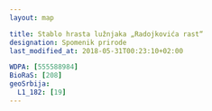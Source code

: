 ```yaml
---
layout: map

title: Stablo hrasta lužnjaka „Radojkovića rast“
designation: Spomenik prirode
last_modified_at: 2018-05-31T00:23:10+02:00

WDPA: [555588984]
BioRaS: [208]
geoSrbija:
  L1_182: [19]
---
```

